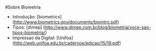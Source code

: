 #Sobre Biometria

* Introdução: [biometrics] (http://www.biometrics.gov/documents/biointro.pdf)
* Tipos: [dimep] (http://www.dimep.com.br/blog/biometria/voce-sao-tipos-biometria/)
* Impressao da Digital: [Unifoa] (http://web.unifoa.edu.br/cadernos/edicao/15/19.pdf)
